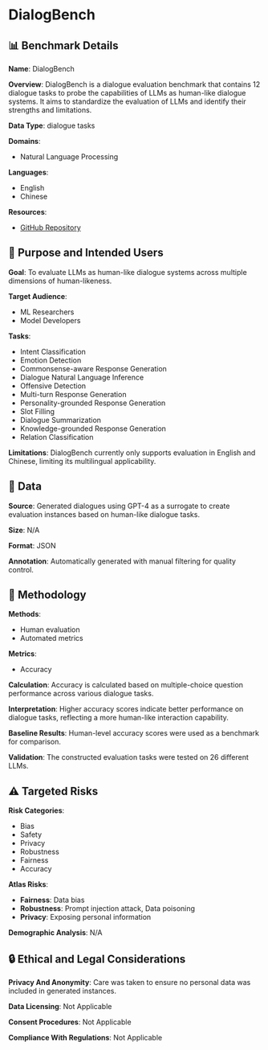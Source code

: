 # DialogBench

## 📊 Benchmark Details

**Name**: DialogBench

**Overview**: DialogBench is a dialogue evaluation benchmark that contains 12 dialogue tasks to probe the capabilities of LLMs as human-like dialogue systems. It aims to standardize the evaluation of LLMs and identify their strengths and limitations.

**Data Type**: dialogue tasks

**Domains**:
- Natural Language Processing

**Languages**:
- English
- Chinese

**Resources**:
- [GitHub Repository](https://github.com/kwai/DialogBench)

## 🎯 Purpose and Intended Users

**Goal**: To evaluate LLMs as human-like dialogue systems across multiple dimensions of human-likeness.

**Target Audience**:
- ML Researchers
- Model Developers

**Tasks**:
- Intent Classification
- Emotion Detection
- Commonsense-aware Response Generation
- Dialogue Natural Language Inference
- Offensive Detection
- Multi-turn Response Generation
- Personality-grounded Response Generation
- Slot Filling
- Dialogue Summarization
- Knowledge-grounded Response Generation
- Relation Classification

**Limitations**: DialogBench currently only supports evaluation in English and Chinese, limiting its multilingual applicability.

## 💾 Data

**Source**: Generated dialogues using GPT-4 as a surrogate to create evaluation instances based on human-like dialogue tasks.

**Size**: N/A

**Format**: JSON

**Annotation**: Automatically generated with manual filtering for quality control.

## 🔬 Methodology

**Methods**:
- Human evaluation
- Automated metrics

**Metrics**:
- Accuracy

**Calculation**: Accuracy is calculated based on multiple-choice question performance across various dialogue tasks.

**Interpretation**: Higher accuracy scores indicate better performance on dialogue tasks, reflecting a more human-like interaction capability.

**Baseline Results**: Human-level accuracy scores were used as a benchmark for comparison.

**Validation**: The constructed evaluation tasks were tested on 26 different LLMs.

## ⚠️ Targeted Risks

**Risk Categories**:
- Bias
- Safety
- Privacy
- Robustness
- Fairness
- Accuracy

**Atlas Risks**:
- **Fairness**: Data bias
- **Robustness**: Prompt injection attack, Data poisoning
- **Privacy**: Exposing personal information

**Demographic Analysis**: N/A

## 🔒 Ethical and Legal Considerations

**Privacy And Anonymity**: Care was taken to ensure no personal data was included in generated instances.

**Data Licensing**: Not Applicable

**Consent Procedures**: Not Applicable

**Compliance With Regulations**: Not Applicable
